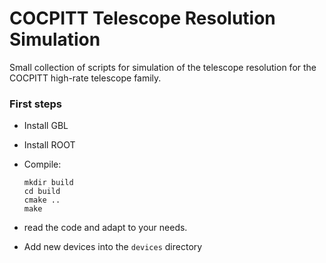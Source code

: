 COCPITT Telescope Resolution Simulation
=====

Small collection of scripts for simulation of the telescope resolution for the COCPITT high-rate telescope family.

### First steps

* Install GBL
* Install ROOT
* Compile:

  ```
  mkdir build
  cd build
  cmake ..
  make
  ```
  
* read the code and adapt to your needs.
* Add new devices into the `devices` directory
